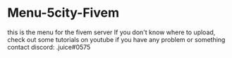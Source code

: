 # Menu-5city-Fivem
this is the menu for the fivem server If you don't know where to upload, check out some tutorials on youtube if you have any problem or something contact discord: .juice#0575

